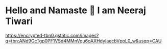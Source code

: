 <h1> Hello and Namaste 👋 I am Neeraj Tiwari </h1>

<!--
**CodingExpertNeeraj/CodingExpertNeeraj** is a ✨ _special_ ✨ repository because its `README.md` (this file) appears on your GitHub profile.
- 📫 How to reach me: ...Email - nt98924@gmail.com
![image](https://user-images.githubusercontent.com/79464162/154439195-ae433614-1a99-493d-982d-255b32ba41cc.png)
  -->
  https://encrypted-tbn0.gstatic.com/images?q=tbn:ANd9GcTgp0PF1VSd4MMnVqu6oAXHdyIaecbVppL0_w&usqp=CAU

